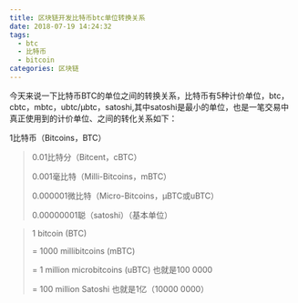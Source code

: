```yaml
---
title: 区块链开发比特币btc单位转换关系
date: 2018-07-19 14:24:32
tags:
  - btc
  - 比特币
  - bitcoin
categories: 区块链
---
```

今天来说一下比特币BTC的单位之间的转换关系，比特币有5种计价单位，btc，cbtc，mbtc，ubtc/μbtc，satoshi,其中satoshi是最小的单位，也是一笔交易中真正使用到的计价单位、之间的转化关系如下：
> 
1比特币（Bitcoins，BTC）  
> 
> 0.01比特分（Bitcent，cBTC）
> 
> 0.001毫比特（Milli-Bitcoins，mBTC）
> 
> 0.000001微比特（Micro-Bitcoins，μBTC或uBTC） 
> 
> 0.00000001聪（satoshi）（基本单位） 



> 1 bitcoin (BTC) 
> 
> = 1000 millibitcoins (mBTC)
> 
> = 1 million microbitcoins (uBTC) 也就是100 0000
> 
> = 100 million Satoshi 也就是1亿（10000 0000）